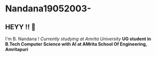 # Nandana19052003-
<h2>HEYY !! 👋 </h2>

I'm B. Nandana !
<i> Currently studying at Amrita University </i>
<b> UG student in B.Tech Computer Science with AI at AMrita School Of Engineering, Amritapuri </b>
